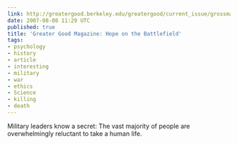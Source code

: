 ```yaml
---
link: http://greatergood.berkeley.edu/greatergood/current_issue/grossman.html
date: 2007-08-08 11:29 UTC
published: true
title: 'Greater Good Magazine: Hope on the Battlefield'
tags:
- psychology
- history
- article
- interesting
- military
- war
- ethics
- Science
- killing
- death
---
```


Military leaders know a secret: The vast majority of people are overwhelmingly reluctant to take a human life.
